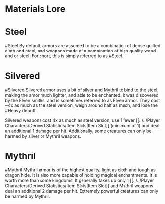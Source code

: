 # Materials Lore

# Steel 
#Steel
By default, armors are assumed to be a combination of dense quilted cloth and steel, and weapons made of a combination of high quality wood and or steel. For short, this is simply referred to as #Steel.

# Silvered
#Silvered
Silvered armor uses a bit of silver and Mythril to bind to the steel, making the amor much lighter, and able to be enchanted. It was discovered by the Elven smiths, and is sometimes referred to as Elven armor. They cost ~4x as much as the steel version, weigh around half as much, and lose the #Heavy debuff.

Silvered weapons cost 4x as much as steel version, use 1 fewer [[../../Player Characters/Derived Statistics/Item Slots|Item Slot]] (minimum of 1) and deal an additional 1 damage per hit. Additionally, some creatures can only be harmed by silver or Mythril weapons.

# Mythril
#Mythril
Mythril armor is of the highest quality, light as cloth and tough as dragon hide. It is also more capable of holding magical enchantments. It is worth more than some kingdoms. It generally takes up only 1 [[../../Player Characters/Derived Statistics/Item Slots|Item Slot]] and Mythril weapons deal an additional 2 damage per hit. Extremely powerful creatures can only be harmed by Mythril.